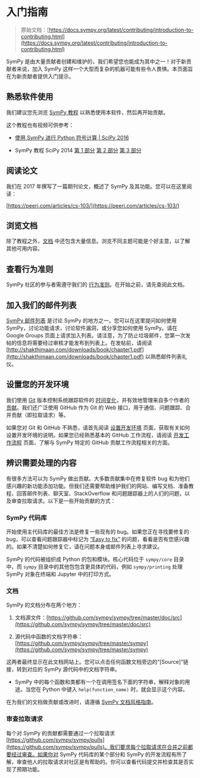 # 入门指南

> 原始文档：[https://docs.sympy.org/latest/contributing/introduction-to-contributing.html](https://docs.sympy.org/latest/contributing/introduction-to-contributing.html)

SymPy 是由大量贡献者创建和维护的，我们希望您也能成为其中之一！对于新贡献者来说，加入 SymPy 这样一个大型而复杂的机器可能有些令人畏惧。本页面旨在为新贡献者提供入门提示。

## 熟悉软件使用

我们建议您先浏览 [SymPy 教程](../tutorials/intro-tutorial/index.html#intro-tutorial) 以熟悉使用本软件，然后再开始贡献。

这个教程也有视频可供参考：

+   [使用 SymPy 进行 Python 符号计算 | SciPy 2016](https://www.youtube.com/watch?v=AqnpuGbM6-Q)

+   SymPy 教程 SciPy 2014 [第 1 部分](https://www.youtube.com/watch?v=Lgp442bibDM) [第 2 部分](https://www.youtube.com/watch?v=_PTe10whFKo) [第 3 部分](https://www.youtube.com/watch?v=qleGSnrnxgc)

## 阅读论文

我们在 2017 年撰写了一篇期刊论文，概述了 SymPy 及其功能。您可以在这里阅读：

[https://peerj.com/articles/cs-103/](https://peerj.com/articles/cs-103/)

## 浏览文档

除了教程之外，[文档](../index.html#documentation) 中还包含大量信息。浏览不同主题可能是个好主意，以了解其他可用内容。

## 查看行为准则

SymPy 社区的参与者需遵守我们的 [行为准则](https://github.com/sympy/sympy/blob/master/CODE_OF_CONDUCT.md)。在开始之前，请先查阅此文档。

## 加入我们的邮件列表

[SymPy 邮件列表](https://groups.google.com/forum/#!forum/sympy) 是讨论 SymPy 的地方之一。您可以在这里提问如何使用 SymPy，讨论功能请求，讨论软件漏洞，或分享您如何使用 SymPy。请在 Google Groups 页面上请求加入列表。请注意，为了防止垃圾邮件，您第一次发帖的信息将需要经过审核才能发布到列表上。在发帖前，请阅读 [http://shakthimaan.com/downloads/book/chapter1.pdf](http://shakthimaan.com/downloads/book/chapter1.pdf) 以熟悉邮件列表礼仪。

## 设置您的开发环境

我们使用 [Git](https://git-scm.com) 版本控制系统跟踪软件的 [时间变化](https://github.com/sympy/sympy/commits/master)，并有效地管理来自多个作者的 [贡献](https://github.com/sympy/sympy/network)。我们还广泛使用 GitHub 作为 Git 的 Web 接口，用于通信、问题跟踪、合并贡献（即拉取请求）等。

如果您对 Git 和 GitHub 不熟悉，请首先阅读 [设置开发环境](new-contributors-guide/dev-setup.html#devsetup) 页面，获取有关如何设置开发环境的说明。如果您已经熟悉基本的 GitHub 工作流程，请阅读 [开发工作流程](new-contributors-guide/workflow-process.html#workflow-process) 页面，了解与 SymPy 特定的 GitHub 贡献工作流程相关的方面。

## 辨识需要处理的内容

有很多方法可以为 SymPy 做出贡献。大多数贡献集中在修复软件 bug 和为他们感兴趣的新功能添加功能。但我们还需要帮助维护我们的网站、编写文档、准备教程、回答邮件列表、聊天室、StackOverflow 和问题跟踪器上的人们的问题，以及审查拉取请求。以下是一些开始贡献的方式：

### SymPy 代码库

开始使用主代码库的最佳方法是修复一些现有的 bug。如果您正在寻找要修复的 bug，可以查看问题跟踪器中标记为 [“Easy to fix”](https://github.com/sympy/sympy/issues?q=is%3Aopen+is%3Aissue+label%3A%22Easy+to+Fix%22) 的问题，看看是否有您感兴趣的。如果不清楚如何修复它，请在问题本身或邮件列表上寻求建议。

SymPy 的代码被组织成 Python 的包和模块。核心代码位于 `sympy/core` 目录中，而 `sympy` 目录中的其他包包含更具体的代码，例如 `sympy/printing` 处理 SymPy 对象在终端和 Jupyter 中的打印方式。

### 文档

SymPy 的文档分布在两个地方：

1.  文档源文件：[https://github.com/sympy/sympy/tree/master/doc/src](https://github.com/sympy/sympy/tree/master/doc/src)

1.  源代码中函数的文档字符串：[https://github.com/sympy/sympy/tree/master/sympy](https://github.com/sympy/sympy/tree/master/sympy)

这两者最终显示在此文档网站上。您可以点击任何函数文档旁边的“[Source]”链接，转到对应的 SymPy 源代码中的文档字符串。

* SymPy 中的每个函数和类都有一个在调用签名下面的字符串，解释对象的用途。当您在 Python 中键入 `help(function_name)` 时，就会显示这个内容。

在为我们的文档做贡献或改进时，请遵循 [SymPy 文档风格指南](documentation-style-guide.html)。

### 审查拉取请求

每个对 SymPy 的贡献都需要通过一个拉取请求 [https://github.com/sympy/sympy/pulls](https://github.com/sympy/sympy/pulls)。我们要求每个拉取请求在合并之前都要经过审查。如果你对 SymPy 代码库的某个部分和 SymPy 的开发流程有所了解，审查他人的拉取请求对社区是有帮助的。你可以查看代码提交并检查其是否实现了预期功能。
